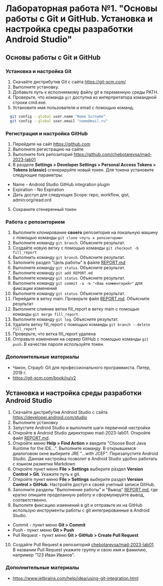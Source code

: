 # Лабораторная работа №1. "Основы работы с Git и GitHub. Установка и настройка среды разработки Android Studio"
## Основы работы с Git и GitHub
### Установка и настройка Git
1. Скачайте дистрибутив Git с сайта https://git-scm.com/
2. Выполните установку. 
3. Добавьте путь к исполняемому файлу git в переменную среды PATH.
4. Проверьте, что команда ```git``` доступна из интерпретатора командной строки cmd.exe.
5. Установите имя пользователя и email с помощью команд.
```bash
  git config --global user.name "Name Surname"
  git config --global user.email "name@mail.ru"
```

### Регистрация и настройка GitHub
1. Перейдите на сайт https://github.com
2. Выполните регистрацию на сайте
3. Выполните fork репозитория https://github.com/chebotarevsa/mad-2023-lab01
4. В разделе **Settings > Developer Settings > Personal Access Tokens > Tokens (classic)** сгенерируйте новый токен.
  Для токена установите следующие параметры:
  + Name - Android Studio GitHub integration plugin
  + Expiration - No Expiration
  + Дать доступ для следующих Scope: repo, workflow, gist, admin:org/read:ord
5. Сохраните сгенеренный токен

### Работа с репозиторием
1. Выполните клонирование **своего** репозитория на локальную машину с помощью команды ```git clone <путь к репозиторию>```
2. Выполните команду ```git branch```. Объясните результат.
3. Создайте новую ветку с помощью команды ```git checkout -b fill_report```
4. Выполнить команду ```git branch```. Объясните результат.
5. Заполните раздел "Цель работы" в файле [REPORT.md](./REPORT.md)
6. Выполните команду ```git status```. Объясните результат.
7. Выполните команду ```git add REPORT.md```
8. Выполните команду ```git status```.  Объясните результат.
9. Выполните команду ```git commit -a -m "<Ваш комментарий>"``` для фиксации изменений
10. Выполните команду ```git status```.  Объясните результат.
11. Перейдите в ветку main. Проверьте файл  [REPORT.md](./REPORT.md). Объясните результат
12. Выполните слияние ветки  fill_report в ветку main c помощью команды ``` git merge fill_report ```
13. Выполните команду ```git log```. Объясните результат.
14. Удалите ветку fill_report с помощью команды  ```git branch --delete fill_report```
15. Проверьте, что ветка fill_report удалена
16. Отправьте изменения на сервер GitHub c помощью команды ```git push```. В качестве пароля используйте токен.

### Дополнительные материалы
+ Чакон, Страуб: Git для профессионального программиста. Питер, 2019 г.
+ https://git-scm.com/book/ru/v2  

## Установка и настройка среды разработки  Android Studio
1. Скачайте дистрибутив Android Studio c сайта https://developer.android.com/studio
2. Выполните установку
3. Запустите Android Studio и выполните шаги первичной настройки
4. Откройте в Android Studio директорию mad-2023-lab01. Откройте файл [REPORT.md](./REPORT.md).
5. Откройте меню **Help > Find Action** и введите "Choose Boot Java Runtime for the IDE…". 
Выполните команду. В открывшемся диалоговом окне выберите JRE "...with JCEF". Перезапустите Android Studio.
Данная настройка позволит в Android Studio удобно работать с языком разметки Markdown
6. Откройте пункт меню **File > Settings** выберите раздел **Version Control > Git**. Укажите путь к git.
7. Откройте пункт меню **File > Settings** выберите раздел **Version Control > GitHub**. Настройте доступ к своей учетный записи GitHub.
8. Заполните  разделы  "Выполнение работы" и "Вывод" [REPORT.md](./REPORT.md), где кратко опишите проделанную работу и сформулируйте вывод, соответственно.
9. Выполите фиксацию изменений в git и отправьте их на GitHub использую инструменты работы с git интегрированные в Android Studio.
  + Commit - пункт меню **Git > Commit**
  + Push - пункт меню **Git > Push**
  + Pull Request - пункт меню **Git > GitHub > Create Pull Request**
10. Создайте Pull Request в репозиторий [chebotarevsa/mad-2023-lab01](https://github.com/chebotarevsa/mad-2023-lab01). В названии Pull Request укажите группу и свою имя и фамилию, например "123 Иван Иванов".

### Дополнительные материалы
+ https://www.jetbrains.com/help/idea/using-git-integration.html
